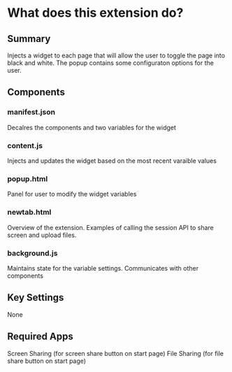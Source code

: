 # What does this extension do?

## Summary 
Injects a widget to each page that will allow the user to toggle the page into black and white. The popup contains some configuraton options for the user.

## Components 

### manifest.json
Decalres the components and two variables for the widget

### content.js
Injects and updates the widget based on the most recent varaible values

### popup.html
Panel for user to modify the widget variables

### newtab.html
Overview of the extension. Examples of calling the session API to share screen and upload files.

### background.js
Maintains state for the variable settings. Communicates with other components

## Key Settings
None

## Required Apps
Screen Sharing (for screen share button on start page)
File Sharing (for file share button on start page)
